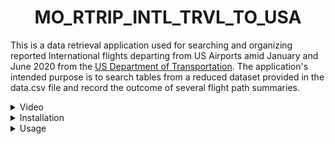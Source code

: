 <h1 align="center">MO_RTRIP_INTL_TRVL_TO_USA</h1>

This is a data retrieval application used for searching and organizing reported International flights departing from US Airports amid January and June 2020 from the 
<a href="https://data.transportation.gov/Aviation/International_Report_Passengers/xgub-n9bw).">US Department of Transportation</a>. The application's intended purpose is to search tables from a reduced dataset provided in the data.csv file and record the outcome of several flight path summaries.

 

<details>
  <summary>Video</summary>
  VIDEO WILL GO HERE
</details>
 
<details>
<summary>Installation</summary>
You can install the program by copying the relevant directories right into ~/.vim: 
 
 ```
 $ git clone https://github.com/DEVO27/MO_RTRIP_INTL_TRVL_TO_USA.git
```
 
Onced downloaded, add the following line to the terminal from within the files working directory
 
```
 ./main
```
If an error occurred then the executable was not created or added to the file folder. Run the command ``make`` and then the step above. This creates an executable file. 
 
```
-> make
clang -c main.c
clang -c route-records.c 
clang main.o route-records.o -o main -lm
rm -rf *.o
 ```
 
 </details>
 
 <details>
 <summary>Usage</summary>

# Types of Searches
 There are a variety of different techniques used to search for flight records within the provided dataset. 
 The following is a list of searchable routes that can be mapped and recorded:
 - Origin
 - Destination
 - Route
 - Airline
 <details>
  <summary>Origin</summary>
  Route records can be searched by the airport from which they originated. A flight for instance originated from SFO (San Francisco International Airport) would result in all
  flights departing from SFO within 6 months of their departure.
  
  <br>Choose option 2 to find flights based on origin. Its input must be a 3 letter IATA code from within the dataset. If the origin was SFO the following would be printed. 
  
  ```
  Searching by origin...
CX (SFO-HKG) PR (SFO-CEB) CI (SFO-TPE) AS (SFO-PVR) 
  AC (SFO-YYZ) LH (SFO-MUC) BA (SFO-LHR) NH (SFO-NRT) BR 
  (SFO-TPE) PR (SFO-MNL) AC (SFO-YVR) OZ (SFO-ICN) KE (SFO-ICN) 
  EK (SFO-DXB) UA (SFO-YVR) AN (SFO-YYC) UA (SFO-BOM) CZ (SFO-WUH) 
  MU (SFO-TAO) UA (SFO-CTU) UA (SFO-BCN) UA (SFO-PEK) UA (SFO-PVG) 
  UA (SFO-HKG) SQ (SFO-HKG) CX (SFO-NRT) FI (SFO-KEF) CX (SFO-KIX) 
  4O (SFO-GDL) 
99 matches were found.

Statistics
Total Passengers: 2560583
Total Passengers in Month 1: 1183469
Total Passengers in Month 2: 840282
Total Passengers in Month 6: 41541

Average Passengers per Month: 426764
  ```
  **The example above is greatly simplified**

  
  </details>
 
  <details>
  <summary>Route</summary>
   Specific routes from two international airports can be searched given their IATA airport code. 
  </details>
 
 <details>
  <summary>Destination</summary>
  The same as with origin, if the airport code is known the corresponding 
  flight records will be presented along with passenger statistics of each 
  month traveled. 
 </details>


 <details>
  <summary>Dataset</summary>


| Month   | Usage_Apt | Fg_Apt | Carrier | Type      | Total |
| ---     | ---       | ---    | ---     | ---       | ---   |
|6        |TEB        |RIX     |LF       |Passengers | 2     |
|6        |TEB        |FAB     |LF       |Passengers |2      |
|6        |SJU        |POS     |3M       |Passengers |297    |
|5        |SJU        |GEO     |X9       |Passengers |86     |
|5        |SJU        |DOM     |3M       |Passengers |63     |
|5        |SJU        |BGI     |3M       |Passengers |22     |
|5        |RSW        |YYZ     |DL       |Passengers |29     |
|4        |ORD        |WAW     |LO       |Passengers |554    |
|4        |OPF        |NCE     |LF       |Passengers |2      |
|4        |MIA        |SCL     |5Y       |Passengers |1      |
|4        |MIA        |POS     |WL       |Passengers |109    |
   </details>
</details>




